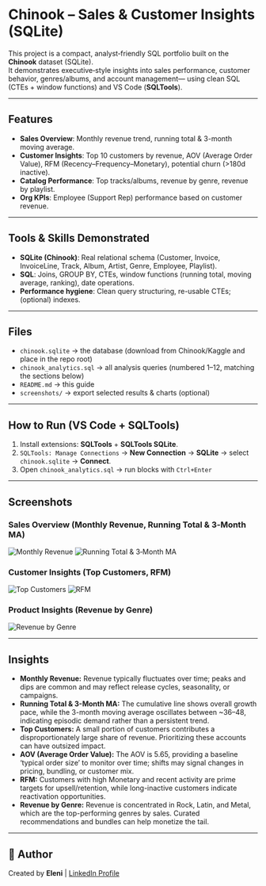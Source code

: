 # Chinook – Sales & Customer Insights (SQLite)

This project is a compact, analyst‑friendly SQL portfolio built on the **Chinook** dataset (SQLite).  
It demonstrates executive‑style insights into sales performance, customer behavior, genres/albums, and account management—
using clean SQL (CTEs + window functions) and VS Code (**SQLTools**).

---

## Features
- **Sales Overview**: Monthly revenue trend, running total & 3-month moving average.
- **Customer Insights**: Top 10 customers by revenue, AOV (Average Order Value), RFM (Recency–Frequency–Monetary), potential churn (>180d inactive).
- **Catalog Performance**: Top tracks/albums, revenue by genre, revenue by playlist.
- **Org KPIs**: Employee (Support Rep) performance based on customer revenue.

---

## Tools & Skills Demonstrated
- **SQLite (Chinook)**: Real relational schema (Customer, Invoice, InvoiceLine, Track, Album, Artist, Genre, Employee, Playlist).
- **SQL**: Joins, GROUP BY, CTEs, window functions (running total, moving average, ranking), date operations.
- **Performance hygiene**: Clean query structuring, re-usable CTEs; (optional) indexes.

---

## Files
- `chinook.sqlite` → the database (download from Chinook/Kaggle and place in the repo root)  
- `chinook_analytics.sql` → all analysis queries (numbered 1–12, matching the sections below)  
- `README.md` → this guide  
- `screenshots/` → export selected results & charts (optional)

---

## How to Run (VS Code + SQLTools)
1. Install extensions: **SQLTools** + **SQLTools SQLite**.  
2. `SQLTools: Manage Connections` → **New Connection** → **SQLite** → select `chinook.sqlite` → **Connect**.  
3. Open `chinook_analytics.sql` → run blocks with `Ctrl+Enter`

---

## Screenshots
### Sales Overview (Monthly Revenue, Running Total & 3‑Month MA)
![Monthly Revenue](screenshots/monthly_revenue.png) 
![Running Total & 3‑Month MA](screenshots/running_total_ma3.png)

### Customer Insights (Top Customers, RFM)
![Top Customers](screenshots/top_customers.png) 
![RFM](screenshots/rfm.png) 

### Product Insights (Revenue by Genre)
![Revenue by Genre](screenshots/revenue_by_genre.png) 

---

## Insights
- **Monthly Revenue:** Revenue typically fluctuates over time; peaks and dips are common and may reflect release cycles, seasonality, or campaigns.
- **Running Total & 3-Month MA:** The cumulative line shows overall growth pace, while the 3-month moving average oscillates between ~36–48, indicating episodic demand rather than a persistent trend.
- **Top Customers:** A small portion of customers  contributes a disproportionately large share of revenue. Prioritizing these accounts can have outsized impact.
- **AOV (Average Order Value):** The AOV is 5.65, providing a baseline ‘typical order size’ to monitor over time; shifts may signal changes in pricing, bundling, or customer mix.
- **RFM:** Customers with high Monetary and recent activity are prime targets for upsell/retention, while long-inactive customers indicate reactivation opportunities.
- **Revenue by Genre:** Revenue is concentrated in Rock, Latin, and Metal, which are the top-performing genres by sales. Curated recommendations and bundles can help monetize the tail.

---

## 👤 Author
Created by **Eleni** | [LinkedIn Profile](https://www.linkedin.com/in/eleniandreikou/)
